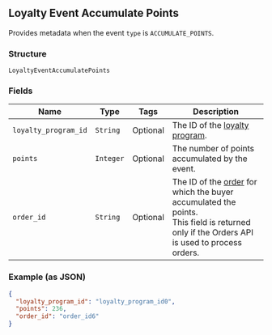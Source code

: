 ## Loyalty Event Accumulate Points

Provides metadata when the event `type` is `ACCUMULATE_POINTS`.

### Structure

`LoyaltyEventAccumulatePoints`

### Fields

| Name | Type | Tags | Description |
|  --- | --- | --- | --- |
| `loyalty_program_id` | `String` | Optional | The ID of the [loyalty program](#type-LoyaltyProgram). |
| `points` | `Integer` | Optional | The number of points accumulated by the event. |
| `order_id` | `String` | Optional | The ID of the [order](#type-Order) for which the buyer accumulated the points.<br>This field is returned only if the Orders API is used to process orders. |

### Example (as JSON)

```json
{
  "loyalty_program_id": "loyalty_program_id0",
  "points": 236,
  "order_id": "order_id6"
}
```

